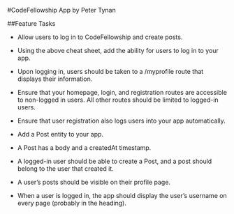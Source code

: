 #CodeFellowship
App by Peter Tynan

##Feature Tasks
- Allow users to log in to CodeFellowship and create posts.

- Using the above cheat sheet, add the ability for users to log in to your app.
- Upon logging in, users should be taken to a /myprofile route that displays their information.
- Ensure that your homepage, login, and registration routes are accessible to non-logged in users. All other routes should be limited to logged-in users.
- Ensure that user registration also logs users into your app automatically.
- Add a Post entity to your app.
- A Post has a body and a createdAt timestamp.
- A logged-in user should be able to create a Post, and a post should belong to the user that created it.
- A user’s posts should be visible on their profile page.
- When a user is logged in, the app should display the user’s username on every page (probably in the heading).
